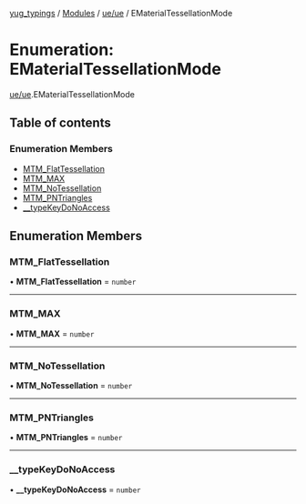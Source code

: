 [yug_typings](../README.md) / [Modules](../modules.md) / [ue/ue](../modules/ue_ue.md) / EMaterialTessellationMode

# Enumeration: EMaterialTessellationMode

[ue/ue](../modules/ue_ue.md).EMaterialTessellationMode

## Table of contents

### Enumeration Members

- [MTM\_FlatTessellation](ue_ue.EMaterialTessellationMode.md#mtm_flattessellation)
- [MTM\_MAX](ue_ue.EMaterialTessellationMode.md#mtm_max)
- [MTM\_NoTessellation](ue_ue.EMaterialTessellationMode.md#mtm_notessellation)
- [MTM\_PNTriangles](ue_ue.EMaterialTessellationMode.md#mtm_pntriangles)
- [\_\_typeKeyDoNoAccess](ue_ue.EMaterialTessellationMode.md#__typekeydonoaccess)

## Enumeration Members

### MTM\_FlatTessellation

• **MTM\_FlatTessellation** = `number`

___

### MTM\_MAX

• **MTM\_MAX** = `number`

___

### MTM\_NoTessellation

• **MTM\_NoTessellation** = `number`

___

### MTM\_PNTriangles

• **MTM\_PNTriangles** = `number`

___

### \_\_typeKeyDoNoAccess

• **\_\_typeKeyDoNoAccess** = `number`

